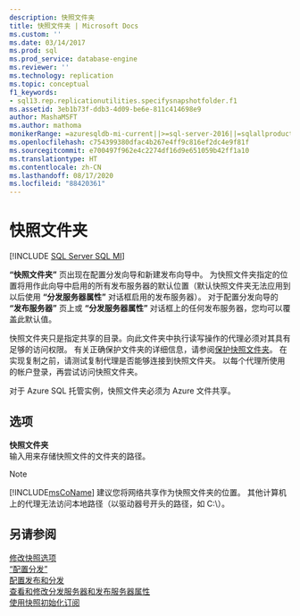 ```yaml
---
description: 快照文件夹
title: 快照文件夹 | Microsoft Docs
ms.custom: ''
ms.date: 03/14/2017
ms.prod: sql
ms.prod_service: database-engine
ms.reviewer: ''
ms.technology: replication
ms.topic: conceptual
f1_keywords:
- sql13.rep.replicationutilities.specifysnapshotfolder.f1
ms.assetid: 3eb1b73f-ddb3-4d09-be6e-811c414698e9
author: MashaMSFT
ms.author: mathoma
monikerRange: =azuresqldb-mi-current||>=sql-server-2016||=sqlallproducts-allversions
ms.openlocfilehash: c754399380dfac4b267e4ff9c816ef2dc4e9f81f
ms.sourcegitcommit: e700497f962e4c2274df16d9e651059b42ff1a10
ms.translationtype: HT
ms.contentlocale: zh-CN
ms.lasthandoff: 08/17/2020
ms.locfileid: "88420361"
---
```

# <a name="snapshot-folder"></a>快照文件夹
[!INCLUDE [SQL Server SQL MI](../../includes/applies-to-version/sql-asdbmi.md)]

**“快照文件夹”** 页出现在配置分发向导和新建发布向导中。 为快照文件夹指定的位置将用作此向导中启用的所有发布服务器的默认位置（默认快照文件夹无法应用到以后使用 **“分发服务器属性”** 对话框启用的发布服务器）。 对于配置分发向导的 **“发布服务器”** 页上或 **“分发服务器属性”** 对话框上的任何发布服务器，您均可以覆盖此默认值。  
  
快照文件夹只是指定共享的目录。向此文件夹中执行读写操作的代理必须对其具有足够的访问权限。 有关正确保护文件夹的详细信息，请参阅[保护快照文件夹](../../relational-databases/replication/security/secure-the-snapshot-folder.md)。 在实现复制之前，请测试复制代理是否能够连接到快照文件夹。 以每个代理所使用的帐户登录，再尝试访问快照文件夹。  

对于 Azure SQL 托管实例，快照文件夹必须为 Azure 文件共享。 
  
## <a name="options"></a>选项  
 **快照文件夹**  
 输入用来存储快照文件的文件夹的路径。  
  
> [!NOTE]  
> [!INCLUDE[msCoName](../../includes/msconame-md.md)] 建议您将网络共享作为快照文件夹的位置。 其他计算机上的代理无法访问本地路径（以驱动器号开头的路径，如 C:\\）。  
  
## <a name="see-also"></a>另请参阅  
 [修改快照选项](../../relational-databases/replication/snapshot-options.md)   
 [“配置分发”](../../relational-databases/replication/configure-distribution.md)   
 [配置发布和分发](../../relational-databases/replication/configure-publishing-and-distribution.md)   
 [查看和修改分发服务器和发布服务器属性](../../relational-databases/replication/view-and-modify-distributor-and-publisher-properties.md)   
 [使用快照初始化订阅](../../relational-databases/replication/initialize-a-subscription-with-a-snapshot.md)  
  
  
